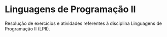 # Linguagens de Programação II
Resolução de exercícios e atividades referentes à disciplina Linguagens de Programação II (LPII).
